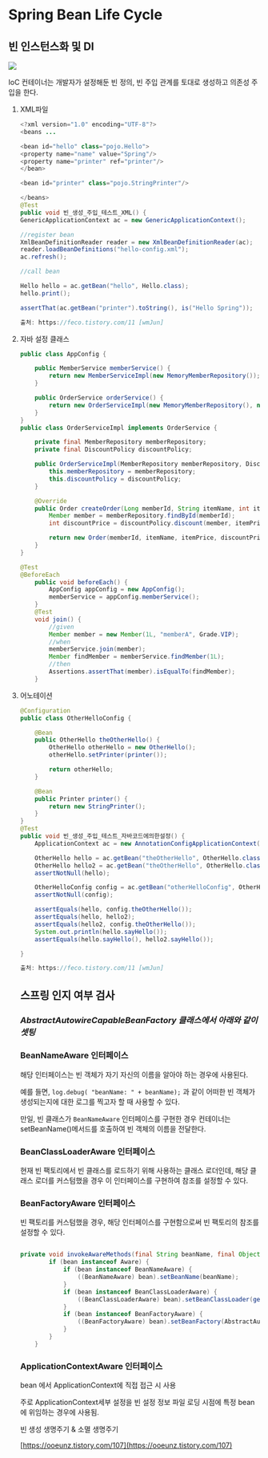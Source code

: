 # Spring Bean Life Cycle
## 빈 인스턴스화 및 DI

![](https://i.imgur.com/E6QxDX1.png)

IoC 컨테이너는 개발자가 설정해둔 빈 정의, 빈 주입 관계를 토대로 생성하고 의존성 주입을 한다.

1. XML파일

    ```java
    <?xml version="1.0" encoding="UTF-8"?>
    <beans ...

    <bean id="hello" class="pojo.Hello">
    <property name="name" value="Spring"/>
    <property name="printer" ref="printer"/>
    </bean>

    <bean id="printer" class="pojo.StringPrinter"/>

    </beans>
    @Test
    public void 빈_생성_주입_테스트_XML() {
    GenericApplicationContext ac = new GenericApplicationContext();

    //register bean
    XmlBeanDefinitionReader reader = new XmlBeanDefinitionReader(ac);
    reader.loadBeanDefinitions("hello-config.xml");
    ac.refresh();

    //call bean

    Hello hello = ac.getBean("hello", Hello.class);
    hello.print();

    assertThat(ac.getBean("printer").toString(), is("Hello Spring"));

    출처: https://feco.tistory.com/11 [wmJun]
    ```

2. 자바 설정 클래스

    ```java
    public class AppConfig {

        public MemberService memberService() {
            return new MemberServiceImpl(new MemoryMemberRepository());
        }

        public OrderService orderService() {
            return new OrderServiceImpl(new MemoryMemberRepository(), new FixDiscountPolicy());
        }
    }
    public class OrderServiceImpl implements OrderService {

        private final MemberRepository memberRepository;
        private final DiscountPolicy discountPolicy;

        public OrderServiceImpl(MemberRepository memberRepository, DiscountPolicy discountPolicy) {
            this.memberRepository = memberRepository;
            this.discountPolicy = discountPolicy;
        }

        @Override
        public Order createOrder(Long memberId, String itemName, int itemPrice) {
            Member member = memberRepository.findById(memberId);
            int discountPrice = discountPolicy.discount(member, itemPrice); // 단일 책임의 원칙을 잘 지킴

            return new Order(memberId, itemName, itemPrice, discountPrice);
        }
    }

    @Test
    @BeforeEach
        public void beforeEach() {
            AppConfig appConfig = new AppConfig();
            memberService = appConfig.memberService();
        }
        @Test
        void join() {
            //given
            Member member = new Member(1L, "memberA", Grade.VIP);
            //when
            memberService.join(member);
            Member findMember = memberService.findMember(1L);
            //then
            Assertions.assertThat(member).isEqualTo(findMember);
        }

    ```

3. 어노테이션

    ```java
    @Configuration
    public class OtherHelloConfig {

        @Bean
        public OtherHello theOtherHello() {
            OtherHello otherHello = new OtherHello();
            otherHello.setPrinter(printer());

            return otherHello;
        }

        @Bean
        public Printer printer() {
            return new StringPrinter();
        }
    }
    @Test
    public void 빈_생성_주입_테스트_자바코드에의한설정() {
        ApplicationContext ac = new AnnotationConfigApplicationContext(OtherHelloConfig.class);

        OtherHello hello = ac.getBean("theOtherHello", OtherHello.class);
        OtherHello hello2 = ac.getBean("theOtherHello", OtherHello.class);
        assertNotNull(hello);

        OtherHelloConfig config = ac.getBean("otherHelloConfig", OtherHelloConfig.class);
        assertNotNull(config);

        assertEquals(hello, config.theOtherHello());
        assertEquals(hello, hello2);
        assertEquals(hello2, config.theOtherHello());
        System.out.println(hello.sayHello());
        assertEquals(hello.sayHello(), hello2.sayHello());

    }

    출처: https://feco.tistory.com/11 [wmJun]
    ```

    ## 스프링 인지 여부 검사

    ### *AbstractAutowireCapableBeanFactory 클래스에서 아래와 같이 셋팅*

    ### BeanNameAware 인터페이스

    해당 인터페이스는 빈 객체가 자기 자신의 이름을 알아야 하는 경우에 사용된다.

    예를 들면, `log.debug( "beanName: " + beanName);` 과 같이 어떠한 빈 객체가 생성되는지에 대한 로그를 찍고자 할 때 사용할 수 있다.

    만일, 빈 클래스가 `BeanNameAware` 인터페이스를 구현한 경우 컨테이너는 setBeanName()메서드를 호출하여 빈 객체의 이름을 전달한다.

    ### BeanClassLoaderAware 인터페이스

    현재 빈 팩토리에서 빈 클래스를 로드하기 위해 사용하는 클래스 로더인데,  해당 클래스 로더를 커스텀했을 경우 이 인터페이스를 구현하여 참조를 설정할 수 있다.

    ### BeanFactoryAware 인터페이스

    빈 팩토리를 커스텀했을 경우, 해당 인터페이스를 구현함으로써 빈 팩토리의 참조를 설정할 수 있다.

    ```java

    private void invokeAwareMethods(final String beanName, final Object bean) {
            if (bean instanceof Aware) {
                if (bean instanceof BeanNameAware) {
                    ((BeanNameAware) bean).setBeanName(beanName);
                }
                if (bean instanceof BeanClassLoaderAware) {
                    ((BeanClassLoaderAware) bean).setBeanClassLoader(getBeanClassLoader());
                }
                if (bean instanceof BeanFactoryAware) {
                    ((BeanFactoryAware) bean).setBeanFactory(AbstractAutowireCapableBeanFactory.this);
                }
            }
        }
    ```

    ### ApplicationContextAware 인터페이스

    bean 에서 ApplicationContext에 직접 접근 시 사용

    주로 ApplicationContext세부 설정을 빈 설정 정보 파일 로딩 시점에 특정 bean에 위임하는 경우에 사용됨.

    빈 생성 생명주기 & 소멸 생명주기

    [https://ooeunz.tistory.com/107](https://ooeunz.tistory.com/107)